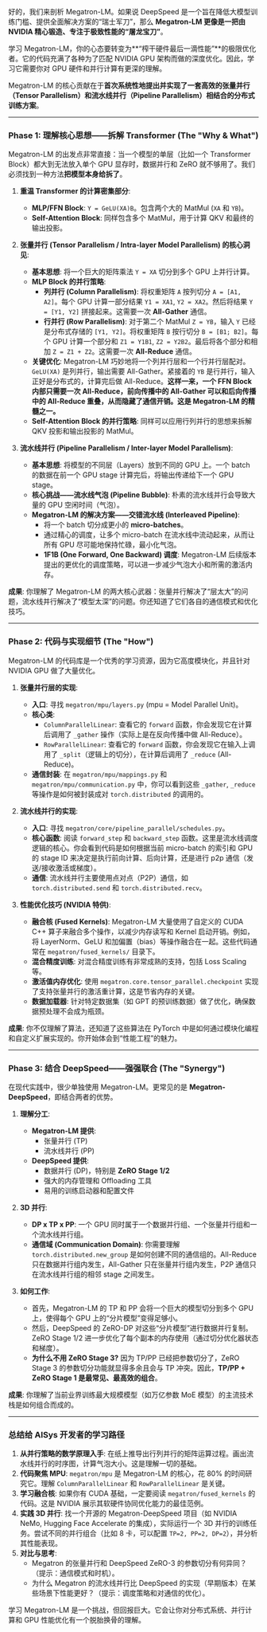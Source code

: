好的，我们来剖析 Megatron-LM。如果说 DeepSpeed 是一个旨在降低大模型训练门槛、提供全面解决方案的“瑞士军刀”，那么 **Megatron-LM 更像是一把由 NVIDIA 精心锻造、专注于极致性能的“屠龙宝刀”**。

学习 Megatron-LM，你的心态要转变为**“榨干硬件最后一滴性能”**的极限优化者。它的代码充满了各种为了匹配 NVIDIA GPU 架构而做的深度优化。因此，学习它需要你对 GPU 硬件和并行计算有更深的理解。

Megatron-LM 的核心贡献在于**首次系统性地提出并实现了一套高效的张量并行（Tensor Parallelism）和流水线并行（Pipeline Parallelism）相结合的分布式训练方案**。

---

### Phase 1: 理解核心思想——拆解 Transformer (The "Why & What")

Megatron-LM 的出发点非常直接：当一个模型的单层（比如一个 Transformer Block）都大到无法放入单个 GPU 显存时，数据并行和 ZeRO 就不够用了。我们必须找到一种方法**把模型本身给拆了**。

1.  **重温 Transformer 的计算密集部分**:
    *   **MLP/FFN Block**: `Y = GeLU(XA)B`。包含两个大的 MatMul (`XA` 和 `YB`)。
    *   **Self-Attention Block**: 同样包含多个 MatMul，用于计算 QKV 和最终的输出投影。

2.  **张量并行 (Tensor Parallelism / Intra-layer Model Parallelism) 的核心洞见**:
    *   **基本思想**: 将一个巨大的矩阵乘法 `Y = XA` 切分到多个 GPU 上并行计算。
    *   **MLP Block 的并行策略**:
        *   **列并行 (Column Parallelism)**: 将权重矩阵 `A` 按列切分 `A = [A1, A2]`。每个 GPU 计算一部分结果 `Y1 = XA1`, `Y2 = XA2`。然后将结果 `Y = [Y1, Y2]` 拼接起来。这需要一次 **All-Gather** 通信。
        *   **行并行 (Row Parallelism)**: 对于第二个 MatMul `Z = YB`，输入 `Y` 已经是分布式存储的 `[Y1, Y2]`。将权重矩阵 `B` 按行切分 `B = [B1; B2]`。每个 GPU 计算一个部分和 `Z1 = Y1B1`, `Z2 = Y2B2`。最后将各个部分和相加 `Z = Z1 + Z2`。这需要一次 **All-Reduce** 通信。
    *   **关键优化**: Megatron-LM 巧妙地将一个列并行层和一个行并行层配对。`GeLU(XA)` 是列并行，输出需要 All-Gather。紧接着的 `YB` 是行并行，输入正好是分布式的，计算完后做 All-Reduce。**这样一来，一个 FFN Block 内部只需要一次 All-Reduce，前向传播中的 All-Gather 可以和后向传播中的 All-Reduce 重叠，从而隐藏了通信开销。这是 Megatron-LM 的精髓之一。**
    *   **Self-Attention Block 的并行策略**: 同样可以应用行列并行的思想来拆解 QKV 投影和输出投影的 MatMul。

3.  **流水线并行 (Pipeline Parallelism / Inter-layer Model Parallelism)**:
    *   **基本思想**: 将模型的不同层（Layers）放到不同的 GPU 上。一个 batch 的数据在前一个 GPU stage 计算完后，将输出传递给下一个 GPU stage。
    *   **核心挑战——流水线气泡 (Pipeline Bubble)**: 朴素的流水线并行会导致大量的 GPU 空闲时间（气泡）。
    *   **Megatron-LM 的解决方案——交错流水线 (Interleaved Pipeline)**:
        *   将一个 batch 切分成更小的 **micro-batches**。
        *   通过精心的调度，让多个 micro-batch 在流水线中流动起来，从而让所有 GPU 尽可能地保持忙碌，最小化气泡。
        *   **1F1B (One Forward, One Backward) 调度**: Megatron-LM 后续版本提出的更优化的调度策略，可以进一步减少气泡大小和所需的激活内存。

**成果**: 你理解了 Megatron-LM 的两大核心武器：张量并行解决了“层太大”的问题，流水线并行解决了“模型太深”的问题。你还知道了它们各自的通信模式和优化技巧。

---

### Phase 2: 代码与实现细节 (The "How")

Megatron-LM 的代码库是一个优秀的学习资源，因为它高度模块化，并且针对 NVIDIA GPU 做了大量优化。

1.  **张量并行层的实现**:
    *   **入口**: 寻找 `megatron/mpu/layers.py` (mpu = Model Parallel Unit)。
    *   **核心类**:
        *   `ColumnParallelLinear`: 查看它的 `forward` 函数，你会发现它在计算后调用了 `_gather` 操作（实际上是在反向传播中做 All-Reduce）。
        *   `RowParallelLinear`: 查看它的 `forward` 函数，你会发现它在输入上调用了 `_split`（逻辑上的切分），在计算后调用了 `_reduce` (All-Reduce)。
    *   **通信封装**: 在 `megatron/mpu/mappings.py` 和 `megatron/mpu/communication.py` 中，你可以看到这些 `_gather`, `_reduce` 等操作是如何被封装成对 `torch.distributed` 的调用的。

2.  **流水线并行的实现**:
    *   **入口**: 寻找 `megatron/core/pipeline_parallel/schedules.py`。
    *   **核心函数**: 阅读 `forward_step` 和 `backward_step` 函数。这里是流水线调度逻辑的核心。你会看到代码是如何根据当前 micro-batch 的索引和 GPU 的 stage ID 来决定是执行前向计算、后向计算，还是进行 p2p 通信（发送/接收激活或梯度）。
    *   **通信**: 流水线并行主要使用点对点（P2P）通信，如 `torch.distributed.send` 和 `torch.distributed.recv`。

3.  **性能优化技巧 (NVIDIA 特供)**:
    *   **融合核 (Fused Kernels)**: Megatron-LM 大量使用了自定义的 CUDA C++ 算子来融合多个操作，以减少内存读写和 Kernel 启动开销。例如，将 LayerNorm、GeLU 和加偏置（bias）等操作融合在一起。这些代码通常在 `megatron/fused_kernels/` 目录下。
    *   **混合精度训练**: 对混合精度训练有非常成熟的支持，包括 Loss Scaling 等。
    *   **激活值内存优化**: 使用 `megatron.core.tensor_parallel.checkpoint` 实现了支持张量并行的激活重计算，这是节省内存的关键。
    *   **数据加载器**: 针对特定数据集（如 GPT 的预训练数据）做了优化，确保数据预处理不会成为瓶颈。

**成果**: 你不仅理解了算法，还知道了这些算法在 PyTorch 中是如何通过模块化编程和自定义扩展实现的。你开始体会到“性能工程”的魅力。

---

### Phase 3: 结合 DeepSpeed——强强联合 (The "Synergy")

在现代实践中，很少单独使用 Megatron-LM。更常见的是 **Megatron-DeepSpeed**，即结合两者的优势。

1.  **理解分工**:
    *   **Megatron-LM 提供**:
        *   张量并行 (TP)
        *   流水线并行 (PP)
    *   **DeepSpeed 提供**:
        *   数据并行 (DP)，特别是 **ZeRO Stage 1/2**
        *   强大的内存管理和 Offloading 工具
        *   易用的训练启动器和配置文件

2.  **3D 并行**:
    *   **DP x TP x PP**: 一个 GPU 同时属于一个数据并行组、一个张量并行组和一个流水线并行组。
    *   **通信域 (Communication Domain)**: 你需要理解 `torch.distributed.new_group` 是如何创建不同的通信组的。All-Reduce 只在数据并行组内发生，All-Gather 只在张量并行组内发生，P2P 通信只在流水线并行组的相邻 stage 之间发生。

3.  **如何工作**:
    *   首先，Megatron-LM 的 TP 和 PP 会将一个巨大的模型切分到多个 GPU 上，使得每个 GPU 上的“分片模型”变得足够小。
    *   然后，DeepSpeed 的 ZeRO-DP 对这些“分片模型”进行数据并行复制。ZeRO Stage 1/2 进一步优化了每个副本的内存使用（通过切分优化器状态和梯度）。
    *   **为什么不用 ZeRO Stage 3?** 因为 TP/PP 已经把参数切分了，ZeRO Stage 3 的参数切分功能就显得多余且会与 TP 冲突。因此，**TP/PP + ZeRO Stage 1 是最常见、最高效的组合**。

**成果**: 你理解了当前业界训练最大规模模型（如万亿参数 MoE 模型）的主流技术栈是如何组合而成的。

---

### 总结给 AISys 开发者的学习路径

1.  **从并行策略的数学原理入手**: 在纸上推导出行列并行的矩阵运算过程。画出流水线并行的时序图，计算气泡大小。这是理解一切的基础。
2.  **代码聚焦 MPU**: `megatron/mpu` 是 Megatron-LM 的核心，花 80% 的时间研究它。理解 `ColumnParallelLinear` 和 `RowParallelLinear` 是关键。
3.  **学习融合核**: 如果你有 CUDA 基础，一定要阅读 `megatron/fused_kernels` 的代码。这是 NVIDIA 展示其软硬件协同优化能力的最佳范例。
4.  **实践 3D 并行**: 找一个开源的 Megatron-DeepSpeed 项目（如 NVIDIA NeMo, Hugging Face Accelerate 的集成），实际运行一个 3D 并行的训练任务。尝试不同的并行组合（比如 8 卡，可以配置 `TP=2, PP=2, DP=2`），并分析其性能表现。
5.  **对比与思考**:
    *   Megatron 的张量并行和 DeepSpeed ZeRO-3 的参数切分有何异同？（提示：通信模式和时机）。
    *   为什么 Megatron 的流水线并行比 DeepSpeed 的实现（早期版本）在某些场景下性能更好？（提示：调度策略和对通信的优化）。

学习 Megatron-LM 是一个挑战，但回报巨大。它会让你对分布式系统、并行计算和 GPU 性能优化有一个脱胎换骨的理解。